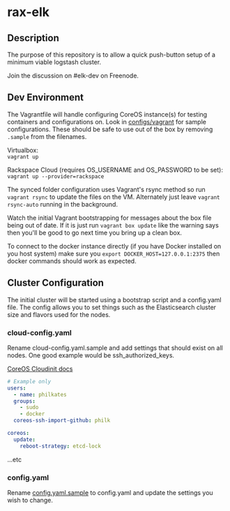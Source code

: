 rax-elk
=======

## Description

The purpose of this repository is to allow a quick push-button setup of a minimum viable logstash cluster.

Join the discussion on #elk-dev on Freenode.

## Dev Environment

The Vagrantfile will handle configuring CoreOS instance(s) for testing containers and configurations on. Look in [configs/vagrant](configs/vagrant) for sample configurations. These should be safe to use out of the box by removing `.sample` from the filenames.

Virtualbox:  
`vagrant up`

Rackspace Cloud (requires OS\_USERNAME and OS\_PASSWORD to be set):  
`vagrant up --provider=rackspace`

The synced folder configuration uses Vagrant's rsync method so run `vagrant rsync` to update the files on the VM. Alternately just leave `vagrant rsync-auto` running in the background.

Watch the initial Vagrant bootstrapping for messages about the box file being out of date. If it is just run `vagrant box update` like the warning says then you'll be good to go next time you bring up a clean box.

To connect to the docker instance directly (if you have Docker installed on you host system) make sure you `export DOCKER_HOST=127.0.0.1:2375` then docker commands should work as expected.

## Cluster Configuration

The initial cluster will be started using a bootstrap script and a config.yaml file. The config allows you to set things such as the Elasticsearch cluster size and flavors used for the nodes.

### cloud-config.yaml

Rename cloud-config.yaml.sample and add settings that should exist on all nodes. One good example would be ssh_authorized_keys.

[CoreOS Cloudinit docs](http://coreos.com/docs/cluster-management/setup/cloudinit-cloud-config/)

```yaml
# Example only
users:
  - name: philkates
  groups:
    - sudo
    - docker
  coreos-ssh-import-github: philk

coreos:
  update:
    reboot-strategy: etcd-lock

```
...etc

### config.yaml

Rename [config.yaml.sample](config.yaml.sample) to config.yaml and update the settings you wish to change.
